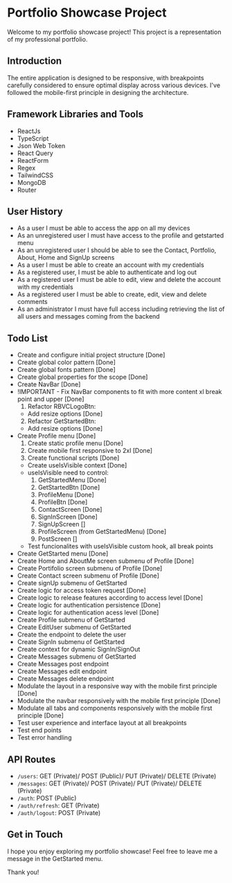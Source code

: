# Portfolio Showcase Project

Welcome to my portfolio showcase project! This project is a representation of my professional portfolio.

## Introduction

The entire application is designed to be responsive, with breakpoints carefully considered to ensure optimal display across various devices. I've followed the mobile-first principle in designing the architecture.

## Framework Libraries and Tools

- ReactJs
- TypeScript
- Json Web Token
- React Query
- ReactForm
- Regex
- TailwindCSS
- MongoDB
- Router

## User History

- As a user I must be able to access the app on all my devices
- As an unregistered user I must have access to the profile and getstarted menu
- As an unregistered user I should be able to see the Contact, Portfolio, About, Home and SignUp screens
- As a user I must be able to create an account with my credentials
- As a registered user, I must be able to authenticate and log out
- As a registered user I must be able to edit, view and delete the account with my credentials
- As a registered user I must be able to create, edit, view and delete comments
- As an administrator I must have full access including retrieving the list of all users and messages coming from the backend

## Todo List

- Create and configure initial project structure [Done]
- Create global color pattern [Done]
- Create global fonts pattern [Done]
- Create global properties for the scope [Done]
- Create NavBar [Done]
- !IMPORTANT - Fix NavBar components to fit with more content xl break point and upper [Done]
  1.  Refactor RBVCLogoBtn:
    - Add resize options [Done]
  2.  Refactor GetStartedBtn:
    - Add resize options [Done]
- Create Profile menu [Done]
  1. Create static profile menu [Done]
  2. Create mobile first responsive to 2xl [Done]
  3. Create functional scripts [Done]
  - Create useIsVisible context [Done]
  - useIsVisible need to control:
    1.  GetStartedMenu [Done]
    2.  GetStartedBtn [Done]
    3.  ProfileMenu [Done]
    4.  ProfileBtn [Done]
    7.  ContactScreen [Done]
    9.  SignInScreen [Done]
    10. SignUpScreen []
    11. ProfileScreen (from GetStartedMenu) [Done]
    12. PostScreen []
  - Test funcionalites with useIsVisible custom hook, all break points
- Create GetStarted menu [Done]
- Create Home and AboutMe screen submenu of Profile [Done]
- Create Portifolio screen submenu of Profile [Done]
- Create Contact screen submenu of Profile [Done]
- Create signUp submenu of GetStarted
- Create logic for access token request [Done]
- Create logic to release features according to access level [Done]
- Create logic for authentication persistence [Done]
- Create logic for authentication acess level [Done]
- Create Profile submenu of GetStarted
- Create EditUser submenu of GetStarted
- Create the endpoint to delete the user
- Create SignIn submenu of GetStarted
- Create context for dynamic SignIn/SignOut
- Create Messages submenu of GetStarted
- Create Messages post endpoint
- Create Messages edit endpoint
- Create Messages delete endpoint
- Modulate the layout in a responsive way with the mobile first principle [Done]
- Modulate the navbar responsively with the mobile first principle [Done]
- Modulate all tabs and components responsively with the mobile first principle [Done]
- Test user experience and interface layout at all breakpoints
- Test end points
- Test error handling

## API Routes

- `/users`: GET (Private)/ POST (Public)/ PUT (Private)/ DELETE (Private)
- `/messages`: GET (Private)/ POST (Private)/ PUT (Private)/ DELETE (Private)
- `/auth`: POST (Public)
- `/auth/refresh`: GET (Private)
- `/auth/logout`: POST (Private)

## Get in Touch

I hope you enjoy exploring my portfolio showcase! Feel free to leave me a message in the GetStarted menu.

Thank you!

